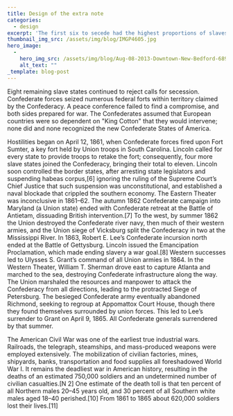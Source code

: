 ```yaml
---
title: Design of the extra note
categories:
  - design
excerpt: 'The first six to secede had the highest proportions of slaves in their populations, a total of 48.8% for the six.[5] Outgoing Democratic President James Buchanan and the incoming Republicans rejected secession as illegal. Lincoln’s inaugural address declared his administration would not initiate civil war. '
thumbnail_img_src: /assets/img/blog/IMGP4605.jpg
hero_image:
  - 
    hero_img_src: /assets/img/blog/Aug-08-2013-Downtown-New-Bedford-6894.jpg
    alt_text: ""
_template: blog-post
---
```

Eight remaining slave states continued to reject calls for secession. Confederate forces seized numerous federal forts within territory claimed by the Confederacy. A peace conference failed to find a compromise, and both sides prepared for war. The Confederates assumed that European countries were so dependent on "King Cotton" that they would intervene; none did and none recognized the new Confederate States of America.

Hostilities began on April 12, 1861, when Confederate forces fired upon Fort Sumter, a key fort held by Union troops in South Carolina. Lincoln called for every state to provide troops to retake the fort; consequently, four more slave states joined the Confederacy, bringing their total to eleven. Lincoln soon controlled the border states, after arresting state legislators and suspending habeas corpus,[6] ignoring the ruling of the Supreme Court’s Chief Justice that such suspension was unconstitutional, and established a naval blockade that crippled the southern economy. The Eastern Theater was inconclusive in 1861–62. The autumn 1862 Confederate campaign into Maryland (a Union state) ended with Confederate retreat at the Battle of Antietam, dissuading British intervention.[7] To the west, by summer 1862 the Union destroyed the Confederate river navy, then much of their western armies, and the Union siege of Vicksburg split the Confederacy in two at the Mississippi River. In 1863, Robert E. Lee’s Confederate incursion north ended at the Battle of Gettysburg. Lincoln issued the Emancipation Proclamation, which made ending slavery a war goal.[8] Western successes led to Ulysses S. Grant’s command of all Union armies in 1864. In the Western Theater, William T. Sherman drove east to capture Atlanta and marched to the sea, destroying Confederate infrastructure along the way. The Union marshaled the resources and manpower to attack the Confederacy from all directions, leading to the protracted Siege of Petersburg. The besieged Confederate army eventually abandoned Richmond, seeking to regroup at Appomattox Court House, though there they found themselves surrounded by union forces. This led to Lee’s surrender to Grant on April 9, 1865. All Confederate generals surrendered by that summer.

The American Civil War was one of the earliest true industrial wars. Railroads, the telegraph, steamships, and mass-produced weapons were employed extensively. The mobilization of civilian factories, mines, shipyards, banks, transportation and food supplies all foreshadowed World War I. It remains the deadliest war in American history, resulting in the deaths of an estimated 750,000 soldiers and an undetermined number of civilian casualties.[N 2] One estimate of the death toll is that ten percent of all Northern males 20–45 years old, and 30 percent of all Southern white males aged 18–40 perished.[10] From 1861 to 1865 about 620,000 soldiers lost their lives.[11]